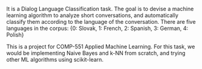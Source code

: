 It is a Dialog Language Classification task. The goal is to devise a machine learning algorithm to analyze short conversations, and automatically classify them according to the language of the conversation. There are five languages in the corpus: {0: Slovak, 1: French, 2: Spanish, 3: German, 4: Polish}

This is a project for COMP-551 Applied Machine Learning. For this task, we would be implementing Naive Bayes and k-NN from scratch, and trying other ML algorithms using scikit-learn.


